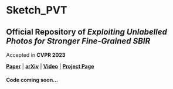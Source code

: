 # Sketch_PVT

## Official Repository of _Exploiting Unlabelled Photos for Stronger Fine-Grained SBIR_

Accepted in **CVPR 2023**

[**Paper**](https://arxiv.org/pdf/2303.13779.pdf) | [**arXiv**](https://arxiv.org/abs/2303.13779) | [**Video**](https://www.youtube.com/watch?v=LyM-Mw9yPHE)
 | [**Project Page**](https://aneeshan95.github.io/Sketch_PVT/)
 
 #### Code coming soon...
